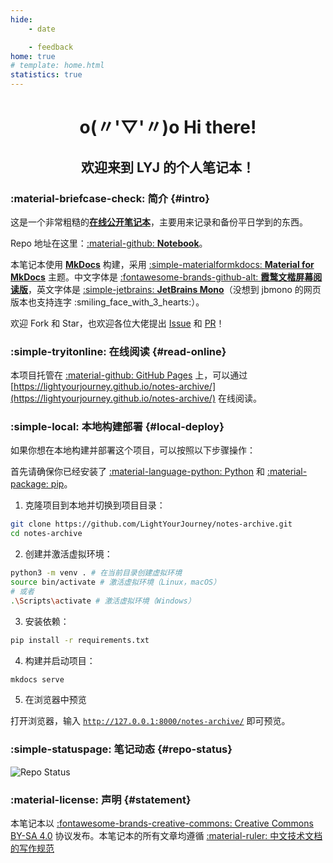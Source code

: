```yaml
---
hide:
    - date

    - feedback
home: true
# template: home.html
statistics: true
---
```


<h1 align="center"><strong>o(〃'▽'〃)o Hi there!</strong></h1>

<h2 align="center">欢迎来到 LYJ 的个人笔记本！</h2>

### :material-briefcase-check: 简介 {#intro}

这是一个非常粗糙的[**在线公开笔记本**](https://lightyourjourney.github.io/notes-archive/)，主要用来记录和备份平日学到的东西。

Repo 地址在这里：[:material-github: **Notebook**](https://github.com/LightYourJourney/notes-archive)。

本笔记本使用 [**MkDocs**](https://www.mkdocs.org/) 构建，采用 [:simple-materialformkdocs: **Material for MkDocs**](https://squidfunk.github.io/mkdocs-material/) 主题。中文字体是 [:fontawesome-brands-github-alt: **霞鹜文楷屏幕阅读版**](https://github.com/lxgw/LxgwWenKai-Screen)，英文字体是 [:simple-jetbrains: **JetBrains Mono**](https://www.jetbrains.com/lp/mono/)（没想到 jbmono 的网页版本也支持连字 :smiling_face_with_3_hearts:）。

欢迎 Fork 和 Star，也欢迎各位大佬提出 [Issue](https://github.com/LightYourJourney/notes-archive/issues) 和 [PR](https://github.com/LightYourJourney/notes-archive/pulls)！

### :simple-tryitonline: 在线阅读 {#read-online}

本项目托管在 [:material-github: GitHub Pages](https://pages.github.com/) 上，可以通过 [https://lightyourjourney.github.io/notes-archive/](https://lightyourjourney.github.io/notes-archive/) 在线阅读。

### :simple-local: 本地构建部署 {#local-deploy}

如果你想在本地构建并部署这个项目，可以按照以下步骤操作：

首先请确保你已经安装了 [:material-language-python: Python](https://www.python.org/) 和 [:material-package: pip](https://pypi.org/project/pip/)。

1. 克隆项目到本地并切换到项目目录：

```bash linenums="1"
git clone https://github.com/LightYourJourney/notes-archive.git
cd notes-archive
```

2. 创建并激活虚拟环境：

```bash linenums="1"
python3 -m venv . # 在当前目录创建虚拟环境
source bin/activate # 激活虚拟环境（Linux，macOS）
# 或者
.\Scripts\activate # 激活虚拟环境（Windows）
```

3. 安装依赖：

```bash linenums="1"
pip install -r requirements.txt
```

4. 构建并启动项目：

```bash linenums="1"
mkdocs serve
```

5. 在浏览器中预览

打开浏览器，输入 [`http://127.0.0.1:8000/notes-archive/`](http://127.0.0.1:8000/notes-archive/) 即可预览。

### :simple-statuspage: 笔记动态 {#repo-status}

![Repo Status](https://repobeats.axiom.co/api/embed/e8e3ef5e020b4705bb7d326cbe97114fad81d3db.svg)

### :material-license: 声明 {#statement}

本笔记本以 [:fontawesome-brands-creative-commons: Creative Commons BY-SA 4.0](https://creativecommons.org/licenses/by-sa/4.0/) 协议发布。本笔记本的所有文章均遵循 [:material-ruler: 中文技术文档的写作规范](https://github.com/ruanyf/document-style-guide)



<script src="//code.tidio.co/xefr3grwhqwg4tvvgzltacejrdxonb5n.js" async></script>
